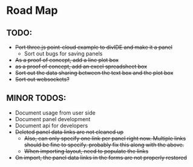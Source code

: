 # Road Map

## TODO:

* ~~Port three.js point-cloud example to divIDE and make it a panel~~
   * Sort out bugs for saving panels
* ~~As a proof of concept, add a line plot box~~
* ~~as a proof of concept, add an excel spreadsheet box~~
* ~~Sort out the data sharing between the text box and the plot box~~
* ~~Sort out websockets?~~

## MINOR TODOS:
* Document usage from user side
* Document panel development
* Document api for developers
* ~~Deleted panel data links are not cleaned up~~
    * ~~Also, can only specify one link per panel right now. Multiple links should be fine to specify. probably fix this along with the above.~~
    * ~~When importing layout, need to populate the links~~ 
* ~~On import, the panel data links in the forms are not properly restored~~
